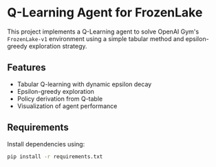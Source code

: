 # Q-Learning Agent for FrozenLake

This project implements a Q-Learning agent to solve OpenAI Gym's `FrozenLake-v1` environment using a simple tabular method and epsilon-greedy exploration strategy.

## Features

- Tabular Q-learning with dynamic epsilon decay
- Epsilon-greedy exploration
- Policy derivation from Q-table
- Visualization of agent performance

## Requirements

Install dependencies using:

```bash
pip install -r requirements.txt
